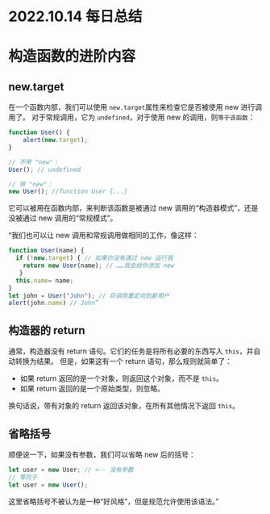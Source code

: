# 2022.10.14 每日总结

# 构造函数的进阶内容

## new.target

在一个函数内部，我们可以使用 `new.target`属性来检查它是否被使用 new 进行调用了。
对于常规调用，它为 `undefined`，对于使用 new 的调用，则`等于该函数`：

```jsx
function User() {
    alert(new.target);
}

// 不带 "new"：
User(); // undefined

// 带 "new"：
new User(); //function User {...}

```

  它可以被用在函数内部，来判断该函数是被通过 new 调用的“构造器模式”，还是没被通过 new 调用的“常规模式”。

“我们也可以让 new 调用和常规调用做相同的工作，像这样：

```jsx
function User(name) {
  if (!new.target) { // 如果你没有通过 new 运行我
    return new User(name); // ……我会给你添加 new
   }
  this.name= name;
}
let john = User("John"); // 将调用重定向到新用户
alert(john.name) // John”
```

## 构造器的 return

通常，构造器没有 return 语句。它们的任务是将所有必要的东西写入 `this`，并自动转换为结果。
但是，如果这有一个 return 语句，那么规则就简单了：

- 如果 return 返回的是一个对象，则返回这个对象，而不是 `this`。
- 如果 return 返回的是一个原始类型，则忽略。

换句话说，带有对象的 return 返回该对象，在所有其他情况下返回 `this`。

## 省略括号

顺便说一下，如果没有参数，我们可以省略 new 后的括号：

```jsx
let user = new User; // <-- 没有参数
// 等同于
let user = new User();
```

  这里省略括号不被认为是一种“好风格”，但是规范允许使用该语法。”